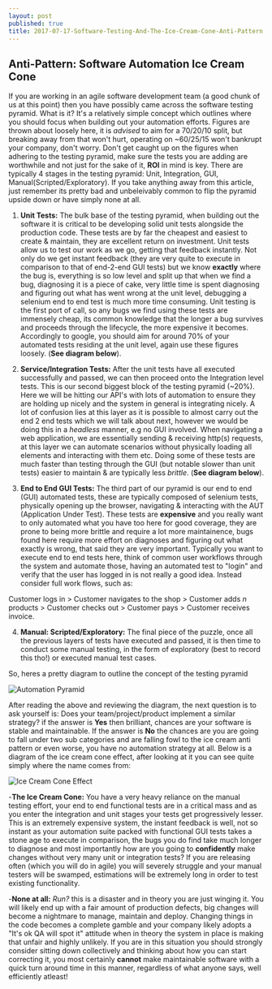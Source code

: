 ```yaml
---
layout: post
published: true
title: 2017-07-17-Software-Testing-And-The-Ice-Cream-Cone-Anti-Pattern
---
```

## Anti-Pattern: Software Automation Ice Cream Cone

If you are working in an agile software development team (a good chunk of us at this point) then you have possibly came across the software testing pyramid.  What is it?  It's a relatively simple concept which outlines where you should focus when building out your automation efforts.  Figures are thrown about loosely here, it is _advised_ to aim for a 70/20/10 split, but breaking away from that won't hurt, operating on ~60/25/15 won't bankrupt your company, don't worry.  Don't get caught up on the figures when adhering to the testing pyramid, make sure the tests you are adding are worthwhile and not just for the sake of it, **ROI** in mind is key.  There are typically 4 stages in the testing pyramid: Unit, Integration, GUI, Manual(Scripted/Exploratory).  If you take anything away from this article, just remember its pretty bad and unbeleivably common to flip the pyramid upside down or have simply none at all.

1. **Unit Tests:**  The bulk base of the testing pyramid, when building out the software it is critical to be developing solid unit tests alongside the production code.  These tests are by far the cheapest and easiest to create & maintain, they are excellent return on investment.  Unit tests allow us to test our work as we go, getting that feedback instantly.  Not only do we get instant feedback (they are very quite to execute in comparison to that of end-2-end GUI tests) but we know **exactly** where the bug is, everything is so low level and split up that when we find a bug, diagnosing it is a piece of cake, very little time is spent diagnosing and figuring out what has went wrong at the unit level, debugging a selenium end to end test is much more time consuming.  Unit testing is the first port of call, so any bugs we find using these tests are immensely cheap, its common knowledge that the longer a bug survives and proceeds through the lifecycle, the more expensive it becomes.  Accordingly to google, you should aim for around 70% of your automated tests residing at the unit level, again use these figures loosely. (**See diagram below**).

2. **Service/Integration Tests:** After the unit tests have all executed successfully and passed, we can then proceed onto the Integration level tests.  This is our second biggest block of the testing pyramid (~20%).  Here we will be hitting our API's with lots of automation to ensure they are holding up nicely and the system in general is integrating nicely.  A lot of confusion lies at this layer as it is possible to almost carry out the end 2 end tests which we will talk about next, however we would be doing this in a _headless_ manner, e.g no GUI involved.  When navigating a web application, we are essentially sending & receiving http(s) requests, at this layer we can automate scenarios without physically loading all elements and interacting with them etc.  Doing some of these tests are much faster than testing through the GUI (but notable slower than unit tests) easier to maintain & are typically less _brittle_. (**See diagram below**). 

3. **End to End GUI Tests:** The third part of our pyramid is our end to end (GUI) automated tests, these are typically composed of selenium tests, physically opening up the browser, navigating & interacting with the AUT (Application Under Test).  These tests are **expensive** and you really want to only automated what you have too here for good coverage, they are prone to being more brittle and require a lot more maintainence, bugs found here require more effort on diagnoses and figuring out what exactly is wrong, that said they are very important.  Typically you want to execute end to end tests here, think of common user workflows through the system and automate those, having an automated test to "login" and verify that the user has logged in is not really a good idea.  Instead consider full work flows, such as:

Customer logs in > Customer navigates to the shop > Customer adds _n_ products > Customer checks out > Customer pays > Customer receives invoice.

4. **Manual: Scripted/Exploratory:** The final piece of the puzzle, once all the previous layers of tests have executed and passed, it is then time to conduct some manual testing, in the form of exploratory (best to record this tho!) or executed manual test cases.

So, heres a pretty diagram to outline the concept of the testing pyramid

![Automation Pyramid]({{site.baseurl}}/https://knowledgetester.files.wordpress.com/2015/12/agiletesting_automationpyramid.png?w=479&h=270)

After reading the above and reviewing the diagram, the next question is to ask yourself is: Does your team/project/product implement a similar strategy? if the answer is **Yes** then brilliant, chances are your software is stable and maintainable.  If the answer is **No** the chances are you are going to fall under two sub categories and are falling fowl to the ice cream anti pattern or even worse, you have no automation strategy at all.  Below is a diagram of the ice cream cone effect, after looking at it you can see quite simply where the name comes from:

![Ice Cream Cone Effect]({{site.baseurl}}/http://i.imgur.com/vybOi1x.jpg)



-**The Ice Cream Cone:** You have a very heavy reliance on the manual testing effort, your end to end functional tests are in a critical mass and as you enter the integration and unit stages your tests get progressively lesser.  This is an extremely expensive system, the instant feedback is well, not so instant as your automation suite packed with functional GUI tests takes a stone age to execute in comparison, the bugs you do find take much longer to diagnose and most importantly how are you going to **confidently** make changes without very many unit or integration tests?  If you are releasing often (which you will do in agile) you will severely struggle and your manual testers will be swamped, estimations will be extremely long in order to test existing functionality.

-**None at all:** _Run?_ this is a disaster and in theory you are just winging it.  You will likely end up with a fair amount of production defects, big changes will become a nightmare to manage, maintain and deploy.  Changing things in the code becomes a complete gamble and your company likely adopts a "It's ok QA will spot it" attitude when in theory the system in place is making that unfair and highly unlikely.  If you are in this situation you should strongly consider sitting down collectively and thinking about how you can start correcting it, you most certainly **cannot** make maintainable software with a quick turn around time in this manner, regardless of what anyone says, well efficiently atleast!







